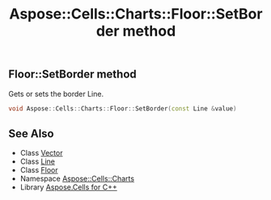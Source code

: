 ﻿---
title: Aspose::Cells::Charts::Floor::SetBorder method
linktitle: SetBorder
second_title: Aspose.Cells for C++ API Reference
description: 'Aspose::Cells::Charts::Floor::SetBorder method. Gets or sets the border Line in C++.'
type: docs
weight: 700
url: /cpp/aspose.cells.charts/floor/setborder/
---
## Floor::SetBorder method


Gets or sets the border Line.

```cpp
void Aspose::Cells::Charts::Floor::SetBorder(const Line &value)
```

## See Also

* Class [Vector](../../../aspose.cells/vector/)
* Class [Line](../../../aspose.cells.drawing/line/)
* Class [Floor](../)
* Namespace [Aspose::Cells::Charts](../../)
* Library [Aspose.Cells for C++](../../../)
